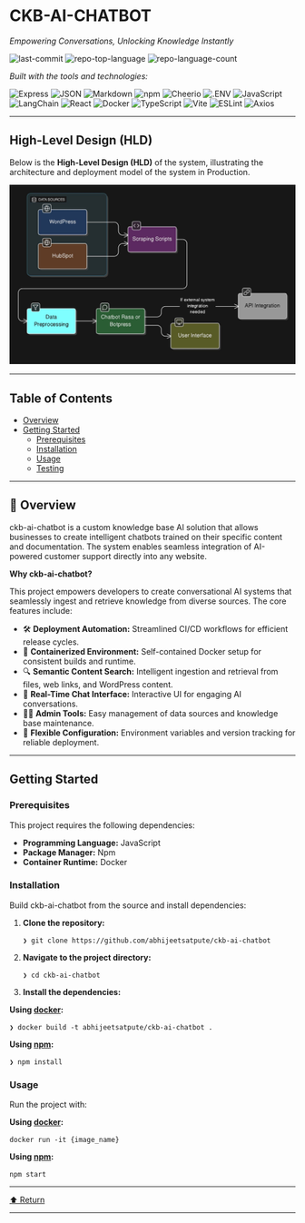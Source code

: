 CKB-AI-CHATBOT
==============

_Empowering Conversations, Unlocking Knowledge Instantly_

![last-commit](https://img.shields.io/github/last-commit/abhijeetsatpute/ckb-ai-chatbot?style=flat&logo=git&logoColor=white&color=0080ff) ![repo-top-language](https://img.shields.io/github/languages/top/abhijeetsatpute/ckb-ai-chatbot?style=flat&color=0080ff) ![repo-language-count](https://img.shields.io/github/languages/count/abhijeetsatpute/ckb-ai-chatbot?style=flat&color=0080ff)

_Built with the tools and technologies:_

![Express](https://img.shields.io/badge/Express-000000.svg?style=flat&logo=Express&logoColor=white) ![JSON](https://img.shields.io/badge/JSON-000000.svg?style=flat&logo=JSON&logoColor=white) ![Markdown](https://img.shields.io/badge/Markdown-000000.svg?style=flat&logo=Markdown&logoColor=white) ![npm](https://img.shields.io/badge/npm-CB3837.svg?style=flat&logo=npm&logoColor=white) ![Cheerio](https://img.shields.io/badge/Cheerio-E88C1F.svg?style=flat&logo=Cheerio&logoColor=white) ![.ENV](https://img.shields.io/badge/.ENV-ECD53F.svg?style=flat&logo=dotenv&logoColor=black) ![JavaScript](https://img.shields.io/badge/JavaScript-F7DF1E.svg?style=flat&logo=JavaScript&logoColor=black)  
![LangChain](https://img.shields.io/badge/LangChain-1C3C3C.svg?style=flat&logo=LangChain&logoColor=white) ![React](https://img.shields.io/badge/React-61DAFB.svg?style=flat&logo=React&logoColor=black) ![Docker](https://img.shields.io/badge/Docker-2496ED.svg?style=flat&logo=Docker&logoColor=white) ![TypeScript](https://img.shields.io/badge/TypeScript-3178C6.svg?style=flat&logo=TypeScript&logoColor=white) ![Vite](https://img.shields.io/badge/Vite-646CFF.svg?style=flat&logo=Vite&logoColor=white) ![ESLint](https://img.shields.io/badge/ESLint-4B32C3.svg?style=flat&logo=ESLint&logoColor=white) ![Axios](https://img.shields.io/badge/Axios-5A29E4.svg?style=flat&logo=Axios&logoColor=white)


***

## High-Level Design (HLD)

Below is the **High-Level Design (HLD)** of the system, illustrating the architecture and deployment model of the system in Production.

![Low-Level Design](docs/system_design.jpg)

  

* * *

Table of Contents
-----------------

*   [Overview](#overview)
*   [Getting Started](#getting-started)
    *   [Prerequisites](#prerequisites)
    *   [Installation](#installation)
    *   [Usage](#usage)
    *   [Testing](#testing)

* * *

🤖 Overview
--------

ckb-ai-chatbot is a custom knowledge base AI solution that allows businesses to create intelligent chatbots trained on their specific content and documentation. The system enables seamless integration of AI-powered customer support directly into any website.

**Why ckb-ai-chatbot?**

This project empowers developers to create conversational AI systems that seamlessly ingest and retrieve knowledge from diverse sources. The core features include:

*   🛠️ **Deployment Automation:** Streamlined CI/CD workflows for efficient release cycles.
*   🚀 **Containerized Environment:** Self-contained Docker setup for consistent builds and runtime.
*   🔍 **Semantic Content Search:** Intelligent ingestion and retrieval from files, web links, and WordPress content.
*   💬 **Real-Time Chat Interface:** Interactive UI for engaging AI conversations.
*   🧑‍💻 **Admin Tools:** Easy management of data sources and knowledge base maintenance.
*   🔧 **Flexible Configuration:** Environment variables and version tracking for reliable deployment.

* * *

Getting Started
---------------

### Prerequisites

This project requires the following dependencies:

*   **Programming Language:** JavaScript
*   **Package Manager:** Npm
*   **Container Runtime:** Docker

### Installation

Build ckb-ai-chatbot from the source and install dependencies:

1.  **Clone the repository:**
    
        ❯ git clone https://github.com/abhijeetsatpute/ckb-ai-chatbot
        
    
2.  **Navigate to the project directory:**
    
        ❯ cd ckb-ai-chatbot
        
    
3.  **Install the dependencies:**
    

**Using [docker](https://www.docker.com/):**

    ❯ docker build -t abhijeetsatpute/ckb-ai-chatbot .
    

**Using [npm](https://www.npmjs.com/):**

    ❯ npm install
    

### Usage

Run the project with:

**Using [docker](https://www.docker.com/):**

    docker run -it {image_name}
    

**Using [npm](https://www.npmjs.com/):**

    npm start
    
* * *

[⬆ Return](#top)

* * *